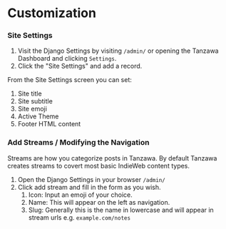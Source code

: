 # Customization

### Site Settings

1. Visit the Django Settings by visiting `/admin/` or opening the Tanzawa Dashboard and clicking `Settings`.
2. Click the "Site Settings" and add a record.

From the Site Settings screen you can set:

1. Site title
2. Site subtitle
3. Site emoji
4. Active Theme
5. Footer HTML content 


### Add Streams / Modifying the Navigation

Streams are how you categorize posts in Tanzawa. By default Tanzawa creates streams to covert most basic IndieWeb content types.

1. Open the Django Settings in your browser  `/admin/`
2. Click add stream and fill in the form as you wish.
   1. Icon: Input an emoji of your choice.
   2. Name: This will appear on the left as navigation.
   3. Slug: Generally this is the name in lowercase and will appear in stream urls e.g. `example.com/notes`
